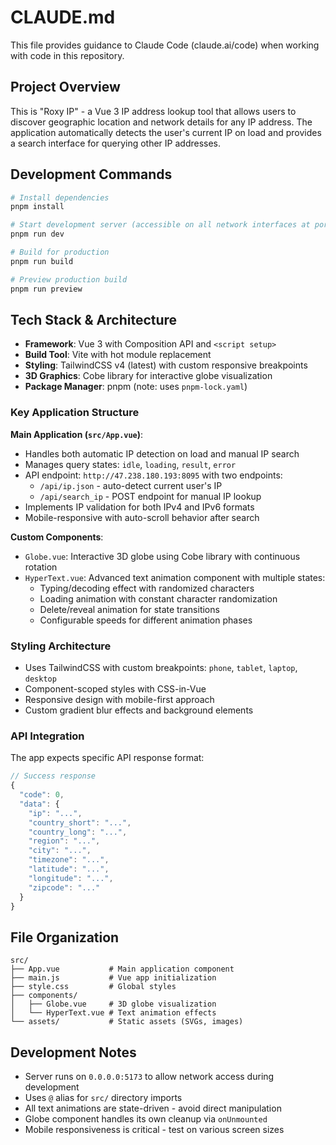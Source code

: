 # CLAUDE.md

This file provides guidance to Claude Code (claude.ai/code) when working with code in this repository.

## Project Overview

This is "Roxy IP" - a Vue 3 IP address lookup tool that allows users to discover geographic location and network details for any IP address. The application automatically detects the user's current IP on load and provides a search interface for querying other IP addresses.

## Development Commands

```bash
# Install dependencies
pnpm install

# Start development server (accessible on all network interfaces at port 5173)
pnpm run dev

# Build for production
pnpm run build

# Preview production build
pnpm run preview
```

## Tech Stack & Architecture

- **Framework**: Vue 3 with Composition API and `<script setup>`
- **Build Tool**: Vite with hot module replacement
- **Styling**: TailwindCSS v4 (latest) with custom responsive breakpoints
- **3D Graphics**: Cobe library for interactive globe visualization
- **Package Manager**: pnpm (note: uses `pnpm-lock.yaml`)

### Key Application Structure

**Main Application (`src/App.vue`)**:
- Handles both automatic IP detection on load and manual IP search
- Manages query states: `idle`, `loading`, `result`, `error`
- API endpoint: `http://47.238.180.193:8095` with two endpoints:
  - `/api/ip.json` - auto-detect current user's IP
  - `/api/search_ip` - POST endpoint for manual IP lookup
- Implements IP validation for both IPv4 and IPv6 formats
- Mobile-responsive with auto-scroll behavior after search

**Custom Components**:
- `Globe.vue`: Interactive 3D globe using Cobe library with continuous rotation
- `HyperText.vue`: Advanced text animation component with multiple states:
  - Typing/decoding effect with randomized characters
  - Loading animation with constant character randomization  
  - Delete/reveal animation for state transitions
  - Configurable speeds for different animation phases

### Styling Architecture

- Uses TailwindCSS with custom breakpoints: `phone`, `tablet`, `laptop`, `desktop`
- Component-scoped styles with CSS-in-Vue
- Responsive design with mobile-first approach
- Custom gradient blur effects and background elements

### API Integration

The app expects specific API response format:
```javascript
// Success response
{
  "code": 0,
  "data": {
    "ip": "...",
    "country_short": "...",
    "country_long": "...",
    "region": "...",
    "city": "...",
    "timezone": "...",
    "latitude": "...",
    "longitude": "...",
    "zipcode": "..."
  }
}
```

## File Organization

```
src/
├── App.vue           # Main application component
├── main.js           # Vue app initialization  
├── style.css         # Global styles
├── components/
│   ├── Globe.vue     # 3D globe visualization
│   └── HyperText.vue # Text animation effects
└── assets/           # Static assets (SVGs, images)
```

## Development Notes

- Server runs on `0.0.0.0:5173` to allow network access during development
- Uses `@` alias for `src/` directory imports
- All text animations are state-driven - avoid direct manipulation
- Globe component handles its own cleanup via `onUnmounted`
- Mobile responsiveness is critical - test on various screen sizes